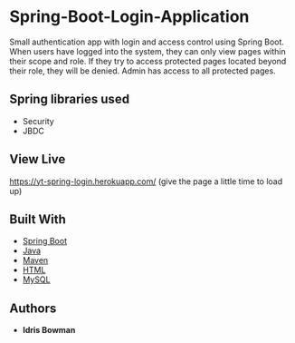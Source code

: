# Spring-Boot-Login-Application

Small authentication app with login and access control using Spring Boot. When users have logged into the system, they can only view pages within their scope and role. If they try to access protected pages located beyond their role, they will be denied. Admin has access to all protected pages.

## Spring libraries used
* Security
* JBDC

## View Live
https://yt-spring-login.herokuapp.com/
(give the page a little time to load up)

## Built With

* [Spring Boot](https://docs.spring.io/spring-boot/docs/current/reference/htmlsingle/) 
* [Java](https://rometools.github.io/rome/)
* [Maven](https://maven.apache.org)
* [HTML](https://developer.mozilla.org/en-US/docs/Web/HTML)
* [MySQL](https://www.mysql.com/)

## Authors

* **Idris Bowman** 

